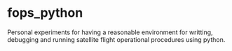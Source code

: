 # fops_python
Personal experiments for having a reasonable environment for writting, debugging and running satellite flight operational procedures using python. 
